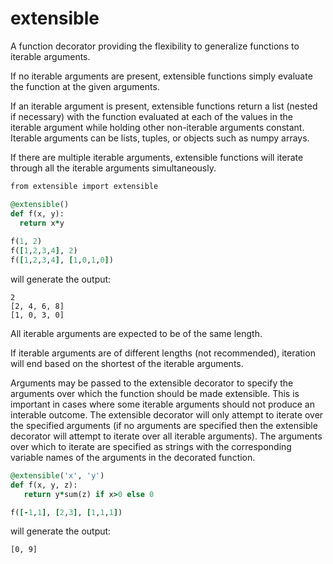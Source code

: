 # extensible

A function decorator providing the flexibility to generalize functions to iterable arguments.

If no iterable arguments are present, extensible functions simply evaluate the function at the given arguments.

If an iterable argument is present, extensible functions return a list (nested if necessary) with the function evaluated at each of the values in the iterable argument while holding other non-iterable arguments constant. Iterable arguments can be lists, tuples, or objects such as numpy arrays.

If there are multiple iterable arguments, extensible functions will iterate through all the iterable arguments simultaneously.
```ruby
from extensible import extensible

@extensible()
def f(x, y):
  return x*y
  
f(1, 2)
f([1,2,3,4], 2)
f([1,2,3,4], [1,0,1,0])
```
will generate the output:
```
2
[2, 4, 6, 8]
[1, 0, 3, 0]
```

All iterable arguments are expected to be of the same length.

If iterable arguments are of different lengths (not recommended), iteration will end based on the shortest of the iterable arguments.

Arguments may be passed to the extensible decorator to specify the arguments over which the function should be made extensible. This is important in cases where some iterable arguments should not produce an interable outcome. The extensible decorator will only attempt to iterate over the specified arguments (if no arguments are specified then the extensible decorator will attempt to iterate over all iterable arguments). The arguments over which to iterate are specified as strings with the corresponding variable names of the arguments in the decorated function.
```ruby
@extensible('x', 'y')
def f(x, y, z):
   return y*sum(z) if x>0 else 0

f([-1,1], [2,3], [1,1,1])
```
will generate the output:
```
[0, 9]
```
